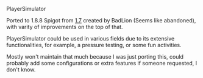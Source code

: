 PlayerSimulator

Ported to 1.8.8 Spigot from [1.7](https://github.com/GenericPNP/blplugins/blob/master/playersimulator/src/com/probablycoding/bukkit/playersimulator/) created by BadLion (Seems like abandoned), with varity of improvements on the top of that.

PlayerSimulator could be used in various fields due to its extensive functionalities, for example, a pressure testing, or some fun activities.

Mostly won't maintain that much because I was just porting this, could probably add some configurations or extra features if someone requested, I don't know.

